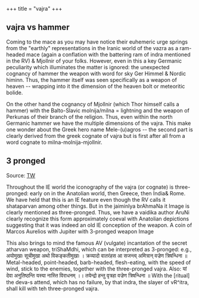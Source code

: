 +++
title = "vajra"
+++

## vajra vs hammer
Coming to the mace as you may have notice their euhemeric urge springs from the "earthly" representations in the Iranic world of the vazra as a ram-headed mace (again a conflation with the battering ram of indra mentioned in the RV) & Mjollnir of your folks. However, even in this a key Germanic peculiarity which illuminates the matter is ignored: the unexpected cognancy of hammer the weapon with word for sky Ger Himmel & Nordic himinn. Thus, the hammer itself was seen specifically as a weapon of heaven -- wrapping into it the dimension of the heaven bolt or meteoritic bolide. 

On the other hand the cognancy of Mjollnir (which Thor himself calls a hammer) with the Balto-Slavic molnija/milna = lightning and the weapon of Perkunas of their branch of the religion. Thus, even within the north Germanic hammer we have the multiple dimensions of the vajra. This make one wonder about the Greek hero name Mele-(u)agros -- the second part is clearly derived from the greek cognate of vajra but is first after all from a word cognate to milna-molnija-mjollnir.

## 3 pronged

Source: [TW](https://threadreaderapp.com/thread/1535116725213138948.html)


Throughout the IE world the iconography of the vajra (or cognate) is three-pronged: early on in the Anatolian world, then Greece, then India& Rome. We have held that this is an IE feature even though the RV calls it shataparvan among other things. But in the jaiminIya brAhmaNa it
Image
is clearly mentioned as three-pronged. Thus, we have a vaidika author AruNi clearly recognize this form approximately coeval with Anatolian depictions suggesting that it was indeed an old IE conception of the weapon. A coin of Marcos Aurelios with Jupiter with 3-pronged weapon
Image


This also brings to mind the famous AV (vulgate) incantation of the secret atharvan weapon, triShaMdhi, which can be interpreted as 3-pronged: e.g.,
अयोमुखाः सूचीमुखा अथो विकङ्कतीमुखाः ।
क्रव्यादो वातरंहस आ सजन्त्व् अमित्रान् वज्रेण त्रिषन्धिना ॥
Metal-headed, point-headed, barb-headed, flesh-eating, with the speed of wind, stick to the enemies, together with the three-pronged vajra.
Also:
यां देवा अनुतिष्ठन्ति यस्या नास्ति विराधनम् ।।
तयेन्द्रो हन्तु वृत्रहा वज्रेण त्रिषन्धिना ॥
With the [ritual] the deva-s attend, which has no failure, by that indra, the slayer of vR^itra, shall kill with teh three-pronged vajra. 
